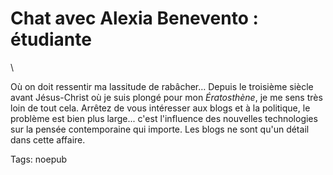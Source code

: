 # Chat avec Alexia Benevento : étudiante

\

Où on doit ressentir ma lassitude de rabâcher… Depuis le troisième siècle avant Jésus-Christ où je suis plongé pour mon *Ératosthène*, je me sens très loin de tout cela. Arrêtez de vous intéresser aux blogs et à la politique, le problème est bien plus large... c'est l'influence des nouvelles technologies sur la pensée contemporaine qui importe. Les blogs ne sont qu'un détail dans cette affaire.

Tags: noepub